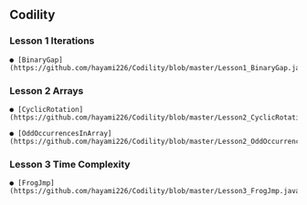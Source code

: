 ## Codility

### Lesson 1 Iterations
    ● [BinaryGap](https://github.com/hayami226/Codility/blob/master/Lesson1_BinaryGap.java)

### Lesson 2 Arrays
    ● [CyclicRotation](https://github.com/hayami226/Codility/blob/master/Lesson2_CyclicRotation.java)

    ● [OddOccurrencesInArray](https://github.com/hayami226/Codility/blob/master/Lesson2_OddOccurrencesInArray.java)

### Lesson 3 Time Complexity
    ● [FrogJmp](https://github.com/hayami226/Codility/blob/master/Lesson3_FrogJmp.java)


